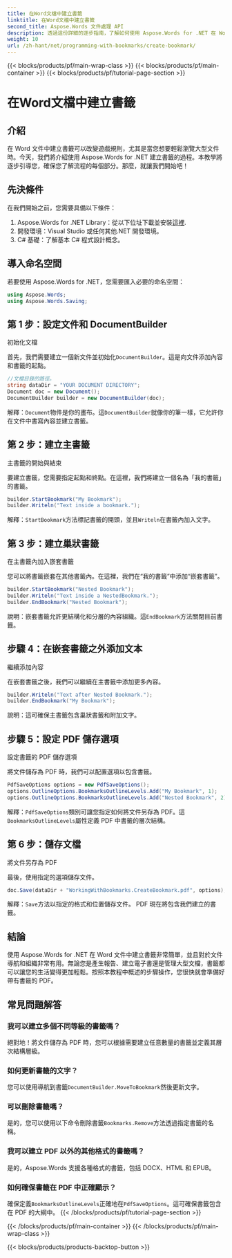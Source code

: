 ```yaml
---
title: 在Word文檔中建立書籤
linktitle: 在Word文檔中建立書籤
second_title: Aspose.Words 文件處理 API
description: 透過這份詳細的逐步指南，了解如何使用 Aspose.Words for .NET 在 Word 文件中建立書籤。非常適合文件導航和組織。
weight: 10
url: /zh-hant/net/programming-with-bookmarks/create-bookmark/
---
```


{{< blocks/products/pf/main-wrap-class >}}
{{< blocks/products/pf/main-container >}}
{{< blocks/products/pf/tutorial-page-section >}}

# 在Word文檔中建立書籤

## 介紹

在 Word 文件中建立書籤可以改變遊戲規則，尤其是當您想要輕鬆瀏覽大型文件時。今天，我們將介紹使用 Aspose.Words for .NET 建立書籤的過程。本教學將逐步引導您，確保您了解流程的每個部分。那麼，就讓我們開始吧！

## 先決條件

在我們開始之前，您需要具備以下條件：

1.  Aspose.Words for .NET Library：從以下位址下載並安裝[這裡](https://releases.aspose.com/words/net/).
2. 開發環境：Visual Studio 或任何其他.NET 開發環境。
3. C# 基礎：了解基本 C# 程式設計概念。

## 導入命名空間

若要使用 Aspose.Words for .NET，您需要匯入必要的命名空間：

```csharp
using Aspose.Words;
using Aspose.Words.Saving;
```

## 第 1 步：設定文件和 DocumentBuilder

初始化文檔

首先，我們需要建立一個新文件並初始化`DocumentBuilder`。這是向文件添加內容和書籤的起點。

```csharp
//文檔目錄的路徑。
string dataDir = "YOUR DOCUMENT DIRECTORY";
Document doc = new Document();
DocumentBuilder builder = new DocumentBuilder(doc);
```

解釋：`Document`物件是你的畫布。這`DocumentBuilder`就像你的筆一樣，它允許你在文件中書寫內容並建立書籤。

## 第 2 步：建立主書籤

主書籤的開始與結束

要建立書籤，您需要指定起點和終點。在這裡，我們將建立一個名為「我的書籤」的書籤。

```csharp
builder.StartBookmark("My Bookmark");
builder.Writeln("Text inside a bookmark.");
```

解釋：`StartBookmark`方法標記書籤的開頭，並且`Writeln`在書籤內加入文字。

## 第 3 步：建立巢狀書籤

在主書籤內加入嵌套書籤

您可以將書籤嵌套在其他書籤內。在這裡，我們在“我的書籤”中添加“嵌套書籤”。

```csharp
builder.StartBookmark("Nested Bookmark");
builder.Writeln("Text inside a NestedBookmark.");
builder.EndBookmark("Nested Bookmark");
```

說明：嵌套書籤允許更結構化和分層的內容組織。這`EndBookmark`方法關閉目前書籤。

## 步驟 4：在嵌套書籤之外添加文本

繼續添加內容

在嵌套書籤之後，我們可以繼續在主書籤中添加更多內容。

```csharp
builder.Writeln("Text after Nested Bookmark.");
builder.EndBookmark("My Bookmark");
```

說明：這可確保主書籤包含巢狀書籤和附加文字。

## 步驟 5：設定 PDF 儲存選項

設定書籤的 PDF 儲存選項

將文件儲存為 PDF 時，我們可以配置選項以包含書籤。

```csharp
PdfSaveOptions options = new PdfSaveOptions();
options.OutlineOptions.BookmarksOutlineLevels.Add("My Bookmark", 1);
options.OutlineOptions.BookmarksOutlineLevels.Add("Nested Bookmark", 2);
```

解釋：`PdfSaveOptions`類別可讓您指定如何將文件另存為 PDF。這`BookmarksOutlineLevels`屬性定義 PDF 中書籤的層次結構。

## 第 6 步：儲存文檔

將文件另存為 PDF

最後，使用指定的選項儲存文件。

```csharp
doc.Save(dataDir + "WorkingWithBookmarks.CreateBookmark.pdf", options);
```

解釋：`Save`方法以指定的格式和位置儲存文件。 PDF 現在將包含我們建立的書籤。

## 結論

使用 Aspose.Words for .NET 在 Word 文件中建立書籤非常簡單，並且對於文件導航和組織非常有用。無論您是產生報告、建立電子書還是管理大型文檔，書籤都可以讓您的生活變得更加輕鬆。按照本教程中概述的步驟操作，您很快就會準備好帶有書籤的 PDF。

## 常見問題解答

### 我可以建立多個不同等級的書籤嗎？

絕對地！將文件儲存為 PDF 時，您可以根據需要建立任意數量的書籤並定義其層次結構層級。

### 如何更新書籤的文字？

您可以使用導航到書籤`DocumentBuilder.MoveToBookmark`然後更新文字。

### 可以刪除書籤嗎？

是的，您可以使用以下命令刪除書籤`Bookmarks.Remove`方法透過指定書籤的名稱。

### 我可以建立 PDF 以外的其他格式的書籤嗎？

是的，Aspose.Words 支援各種格式的書籤，包括 DOCX、HTML 和 EPUB。

### 如何確保書籤在 PDF 中正確顯示？

確保定義`BookmarksOutlineLevels`正確地在`PdfSaveOptions`。這可確保書籤包含在 PDF 的大綱中。
{{< /blocks/products/pf/tutorial-page-section >}}

{{< /blocks/products/pf/main-container >}}
{{< /blocks/products/pf/main-wrap-class >}}

{{< blocks/products/products-backtop-button >}}
